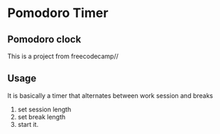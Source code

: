 # Pomodoro Timer
## Pomodoro clock
This is a project from freecodecamp//

## Usage
It is basically a timer that alternates between work session and breaks
1. set session length
2. set break length
3. start it.

